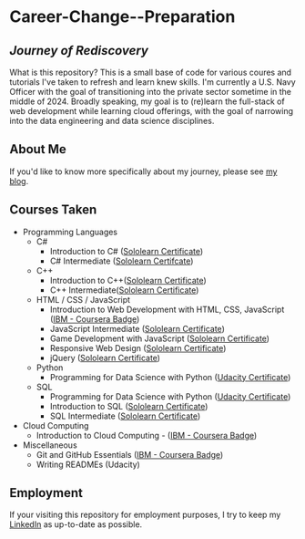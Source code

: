 # Career-Change--Preparation

## _Journey of Rediscovery_

What is this repository? This is a small base of code for various coures and tutorials I've taken to refresh and learn knew skills. I'm currently a U.S. Navy Officer with the goal of transitioning into the private sector sometime in the middle of 2024. Broadly speaking, my goal is to (re)learn the full-stack of web development while learning cloud offerings, with the goal of narrowing into the data engineering and data science disciplines.

## About Me

If you'd like to know more specifically about my journey, please see [my blog](https://burmeisterryan3.wixsite.com/home).

## Courses Taken

- Programming Languages
  - C#
    - Introduction to C# ([Sololearn Certificate](https://www.sololearn.com/certificates/CC-QP5EQQDK))
    - C# Intermediate ([Sololearn Certifcate](https://www.sololearn.com/certificates/CC-ECCHUPFZ))
  - C++
    - Introduction to C++([Sololearn Certificate](https://www.sololearn.com/certificates/CC-SBY5HZIX))
    - C++ Intermediate([Sololearn Certificate](https://www.sololearn.com/certificates/CC-N82V6KLU))
  - HTML / CSS / JavaScript
    - Introduction to Web Development with HTML, CSS, JavaScript ([IBM - Coursera Badge](https://www.credly.com/badges/561cf0a2-a37c-4c2a-b915-335127086e4c))
    - JavaScript Intermediate ([Sololearn Certificate](https://www.sololearn.com/certificates/CC-FWUIMPVO))
    - Game Development with JavaScript ([Sololearn Certificate](https://www.sololearn.com/certificates/CT-QJHSG6OG))
    - Responsive Web Design ([Sololearn Certificate](https://www.sololearn.com/certificates/CT-PKRDDC0H))
    - jQuery ([Sololearn Certificate]())
  - Python
    - Programming for Data Science with Python ([Udacity Certificate](https://confirm.udacity.com/HJRUWETD))
  - SQL
    - Programming for Data Science with Python ([Udacity Certificate](https://confirm.udacity.com/HJRUWETD))
    - Introduction to SQL ([Sololearn Certificate](https://www.sololearn.com/certificates/CC-Q6J7EQ3B))
    - SQL Intermediate ([Sololearn Certificate](https://www.sololearn.com/certificates/CC-GZEEC1W5))
- Cloud Computing
  - Introduction to Cloud Computing - ([IBM - Coursera Badge](https://www.credly.com/earner/earned/badge/4d4bcc02-ce1c-42b1-a100-6d47a179b54f))
- Miscellaneous
  - Git and GitHub Essentials ([IBM - Coursera Badge](https://www.credly.com/badges/2bb49166-4824-4ad2-bed9-133e654b3d0b))
  - Writing READMEs (Udacity)

## Employment

If your visiting this repository for employment purposes, I try to keep my [LinkedIn](https://www.linkedin.com/in/burmeisterryan3/) as up-to-date as possible.
